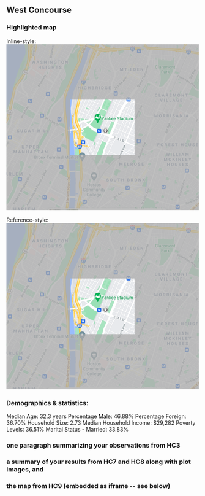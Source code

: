 ## West Concourse

### Highlighted map

Inline-style: 
![alt text](https://github.com/xshi0603/concourse-webpage/blob/gh-pages/HC6_image.png "Concourse Image")

Reference-style: 
![alt text][logo]

[logo]: https://github.com/xshi0603/concourse-webpage/blob/gh-pages/HC6_image.png "Logo Title Text 2"

### Demographics & statistics:

Median Age: 32.3 years
Percentage Male: 46.88%
Percentage Foreign: 36.70%
Household Size: 2.73
Median Household Income: $29,282
Poverty Levels: 36.51%
Marital Status - Married: 33.83%


### one paragraph summarizing your observations from HC3

### a summary of your results from HC7 and HC8 along with plot images, and

### the map from HC9 (embedded as iframe -- see below)
